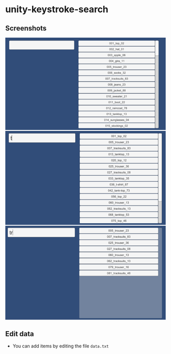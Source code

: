 # unity-keystroke-search
## Screenshots
![Alt text](Doc/dsr01.png "full list")
![Alt text](Doc/dsr02.png "searching1")
![Alt text](Doc/dsr03.png "searching2")
## Edit data
* You can add items by editing the file `data.txt`